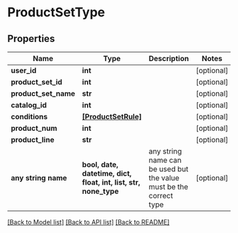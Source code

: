 # ProductSetType


## Properties
Name | Type | Description | Notes
------------ | ------------- | ------------- | -------------
**user_id** | **int** |  | [optional] 
**product_set_id** | **int** |  | [optional] 
**product_set_name** | **str** |  | [optional] 
**catalog_id** | **int** |  | [optional] 
**conditions** | [**[ProductSetRule]**](ProductSetRule.md) |  | [optional] 
**product_num** | **int** |  | [optional] 
**product_line** | **str** |  | [optional] 
**any string name** | **bool, date, datetime, dict, float, int, list, str, none_type** | any string name can be used but the value must be the correct type | [optional]

[[Back to Model list]](../README.md#documentation-for-models) [[Back to API list]](../README.md#documentation-for-api-endpoints) [[Back to README]](../README.md)


